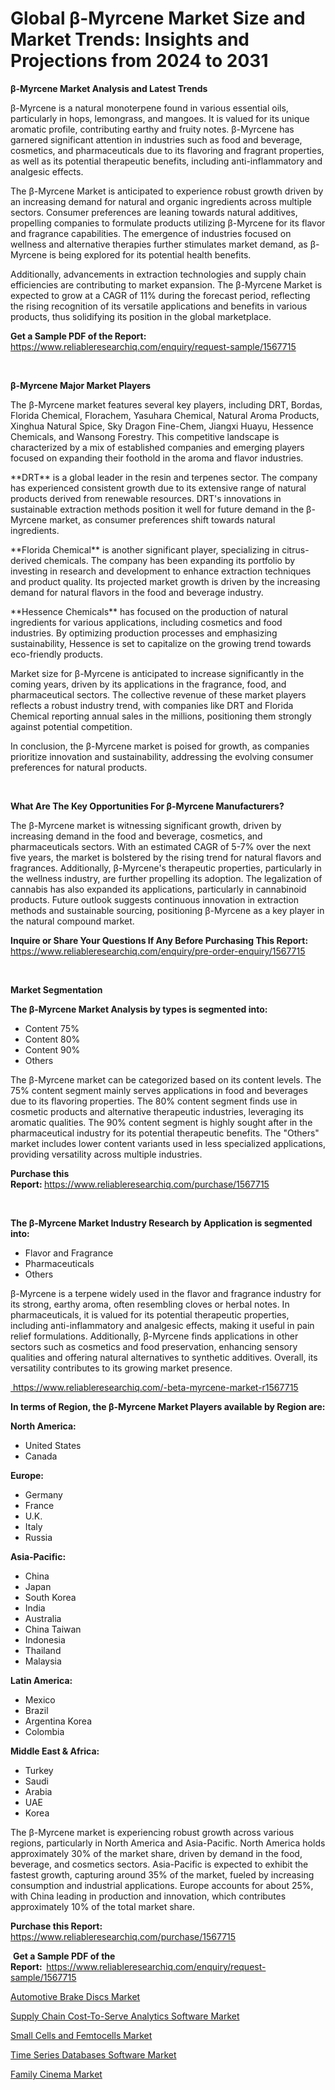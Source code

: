 <p><h1>Global β-Myrcene Market Size and Market Trends: Insights and Projections from 2024 to 2031</h1></p><p><strong>β-Myrcene Market Analysis and Latest Trends</strong></p>
<p><p>β-Myrcene is a natural monoterpene found in various essential oils, particularly in hops, lemongrass, and mangoes. It is valued for its unique aromatic profile, contributing earthy and fruity notes. β-Myrcene has garnered significant attention in industries such as food and beverage, cosmetics, and pharmaceuticals due to its flavoring and fragrant properties, as well as its potential therapeutic benefits, including anti-inflammatory and analgesic effects.</p><p>The β-Myrcene Market is anticipated to experience robust growth driven by an increasing demand for natural and organic ingredients across multiple sectors. Consumer preferences are leaning towards natural additives, propelling companies to formulate products utilizing β-Myrcene for its flavor and fragrance capabilities. The emergence of industries focused on wellness and alternative therapies further stimulates market demand, as β-Myrcene is being explored for its potential health benefits.</p><p>Additionally, advancements in extraction technologies and supply chain efficiencies are contributing to market expansion. The β-Myrcene Market is expected to grow at a CAGR of 11% during the forecast period, reflecting the rising recognition of its versatile applications and benefits in various products, thus solidifying its position in the global marketplace.</p></p>
<p><strong>Get a Sample PDF of the Report:&nbsp;</strong> <a href="https://www.reliableresearchiq.com/enquiry/request-sample/1567715">https://www.reliableresearchiq.com/enquiry/request-sample/1567715</a></p>
<p>&nbsp;</p>
<p><strong>β-Myrcene Major Market Players</strong></p>
<p><p>The β-Myrcene market features several key players, including DRT, Bordas, Florida Chemical, Florachem, Yasuhara Chemical, Natural Aroma Products, Xinghua Natural Spice, Sky Dragon Fine-Chem, Jiangxi Huayu, Hessence Chemicals, and Wansong Forestry. This competitive landscape is characterized by a mix of established companies and emerging players focused on expanding their foothold in the aroma and flavor industries.</p><p>**DRT** is a global leader in the resin and terpenes sector. The company has experienced consistent growth due to its extensive range of natural products derived from renewable resources. DRT's innovations in sustainable extraction methods position it well for future demand in the β-Myrcene market, as consumer preferences shift towards natural ingredients.</p><p>**Florida Chemical** is another significant player, specializing in citrus-derived chemicals. The company has been expanding its portfolio by investing in research and development to enhance extraction techniques and product quality. Its projected market growth is driven by the increasing demand for natural flavors in the food and beverage industry.</p><p>**Hessence Chemicals** has focused on the production of natural ingredients for various applications, including cosmetics and food industries. By optimizing production processes and emphasizing sustainability, Hessence is set to capitalize on the growing trend towards eco-friendly products.</p><p>Market size for β-Myrcene is anticipated to increase significantly in the coming years, driven by its applications in the fragrance, food, and pharmaceutical sectors. The collective revenue of these market players reflects a robust industry trend, with companies like DRT and Florida Chemical reporting annual sales in the millions, positioning them strongly against potential competition.</p><p>In conclusion, the β-Myrcene market is poised for growth, as companies prioritize innovation and sustainability, addressing the evolving consumer preferences for natural products.</p></p>
<p>&nbsp;</p>
<p><strong>What Are The Key Opportunities For β-Myrcene Manufacturers?</strong></p>
<p><p>The β-Myrcene market is witnessing significant growth, driven by increasing demand in the food and beverage, cosmetics, and pharmaceuticals sectors. With an estimated CAGR of 5-7% over the next five years, the market is bolstered by the rising trend for natural flavors and fragrances. Additionally, β-Myrcene's therapeutic properties, particularly in the wellness industry, are further propelling its adoption. The legalization of cannabis has also expanded its applications, particularly in cannabinoid products. Future outlook suggests continuous innovation in extraction methods and sustainable sourcing, positioning β-Myrcene as a key player in the natural compound market.</p></p>
<p><strong>Inquire or Share Your Questions If Any Before Purchasing This Report:</strong> <a href="https://www.reliableresearchiq.com/enquiry/pre-order-enquiry/1567715">https://www.reliableresearchiq.com/enquiry/pre-order-enquiry/1567715</a></p>
<p>&nbsp;</p>
<p><strong>Market Segmentation</strong></p>
<p><strong>The β-Myrcene Market Analysis by types is segmented into:</strong></p>
<p><ul><li>Content 75%</li><li>Content 80%</li><li>Content 90%</li><li>Others</li></ul></p>
<p><p>The β-Myrcene market can be categorized based on its content levels. The 75% content segment mainly serves applications in food and beverages due to its flavoring properties. The 80% content segment finds use in cosmetic products and alternative therapeutic industries, leveraging its aromatic qualities. The 90% content segment is highly sought after in the pharmaceutical industry for its potential therapeutic benefits. The "Others" market includes lower content variants used in less specialized applications, providing versatility across multiple industries.</p></p>
<p><strong>Purchase this Report:&nbsp;</strong><a href="https://www.reliableresearchiq.com/purchase/1567715">https://www.reliableresearchiq.com/purchase/1567715</a></p>
<p>&nbsp;</p>
<p><strong>The β-Myrcene Market Industry Research by Application is segmented into:</strong></p>
<p><ul><li>Flavor and Fragrance</li><li>Pharmaceuticals</li><li>Others</li></ul></p>
<p><p>β-Myrcene is a terpene widely used in the flavor and fragrance industry for its strong, earthy aroma, often resembling cloves or herbal notes. In pharmaceuticals, it is valued for its potential therapeutic properties, including anti-inflammatory and analgesic effects, making it useful in pain relief formulations. Additionally, β-Myrcene finds applications in other sectors such as cosmetics and food preservation, enhancing sensory qualities and offering natural alternatives to synthetic additives. Overall, its versatility contributes to its growing market presence.</p></p>
<p><a href="https://www.reliableresearchiq.com/-beta-myrcene-market-r1567715">&nbsp;https://www.reliableresearchiq.com/-beta-myrcene-market-r1567715</a></p>
<p><strong>In terms of Region, the β-Myrcene Market Players available by Region are:</strong></p>
<p>
    <p> <strong> North America: </strong>
        <ul>
            <li>United States</li>
            <li>Canada</li>
        </ul>
        </p> 
    <p> <strong> Europe: </strong>
        <ul>
            <li>Germany</li>
            <li>France</li>
            <li>U.K.</li>
            <li>Italy</li>
            <li>Russia</li>
        </ul>
        </p> 
    <p> <strong> Asia-Pacific: </strong>
        <ul>
            <li>China</li>
            <li>Japan</li>
            <li>South Korea</li>
            <li>India</li>
            <li>Australia</li>
            <li>China Taiwan</li>
            <li>Indonesia</li>
            <li>Thailand</li>
            <li>Malaysia</li>
        </ul>
        </p> 
    <p> <strong> Latin America: </strong>
        <ul>
            <li>Mexico</li>
            <li>Brazil</li>
            <li>Argentina Korea</li>
            <li>Colombia</li>
        </ul>
        </p> 
    <p> <strong> Middle East & Africa: </strong>
        <ul>
            <li>Turkey</li>
            <li>Saudi</li>
            <li>Arabia</li>
            <li>UAE</li>
            <li>Korea</li>
        </ul>
    </p>
    </p>
<p><p>The β-Myrcene market is experiencing robust growth across various regions, particularly in North America and Asia-Pacific. North America holds approximately 30% of the market share, driven by demand in the food, beverage, and cosmetics sectors. Asia-Pacific is expected to exhibit the fastest growth, capturing around 35% of the market, fueled by increasing consumption and industrial applications. Europe accounts for about 25%, with China leading in production and innovation, which contributes approximately 10% of the total market share.</p></p>
<p><strong>Purchase this Report: </strong><a href="https://www.reliableresearchiq.com/purchase/1567715">https://www.reliableresearchiq.com/purchase/1567715</a></p>
<p>&nbsp;<strong>Get a Sample PDF of the Report:&nbsp;&nbsp;</strong><a href="https://www.reliableresearchiq.com/enquiry/request-sample/1567715">https://www.reliableresearchiq.com/enquiry/request-sample/1567715</a></p>
<p><strong></strong></p>
<p><p><a href="https://medium.com/@czbtzkwc9/automotive-brake-discs-market-research-report-exploring-market-size-and-revenue-analysis-for-e297f5aa744b">Automotive Brake Discs Market</a></p><p><a href="https://issuu.com/reportprime-2/docs/supply-chain-cost-to-serve-analytic_d68b810f61c26f">Supply Chain Cost-To-Serve Analytics Software Market</a></p><p><a href="https://medium.com/@czbtzkwc9/market-forecasting-change-global-small-cells-and-femtocells-market-dynamics-and-future-trends-c722744b55d1">Small Cells and Femtocells Market</a></p><p><a href="https://issuu.com/reportprime-2/docs/time-series-databases-software-mark_e4f6517bc6c548">Time Series Databases Software Market</a></p><p><a href="https://www.linkedin.com/pulse/global-market-pulse-trends-growth-analysis-family-cinema-dju9c?trackingId=NqRh6RRiS4aNd5BP0sGEZA%3D%3D">Family Cinema Market</a></p></p>